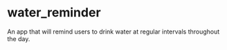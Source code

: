 # water_reminder
An app that will remind users to drink water at regular intervals throughout the day.
